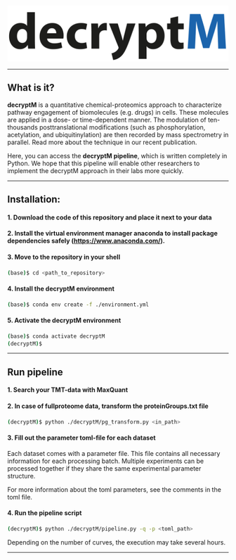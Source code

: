 ![logo](logo.png?raw=true)

-----------------


## What is it?

**decryptM** is a quantitative chemical-proteomics approach to characterize 
pathway engagement of biomolecules (e.g. drugs) in cells. These molecules are 
applied in a dose- or time-dependent manner. The modulation of ten-thousands 
posttranslational modifications (such as phosphorylation, acetylation, 
and ubiquitinylation) are then recorded by mass spectrometry in parallel. Read 
more about the technique in our recent publication.

Here, you can access the **decryptM pipeline**, which is written completely in 
Python. We hope that this pipeline will enable other researchers to implement 
the decryptM approach in their labs more quickly. 

-----------------

## Installation:

#### 1. Download the code of this repository and place it next to your data

#### 2. Install the virtual environment manager anaconda to install package dependencies safely (https://www.anaconda.com/).

#### 3. Move to the repository in your shell
```sh
(base)$ cd <path_to_repository>
```

#### 4. Install the decryptM environment
```sh
(base)$ conda env create -f ./environment.yml
```

#### 5. Activate the decryptM environment
```sh
(base)$ conda activate decryptM
(decryptM)$
```

-----------------

## Run pipeline
#### 1. Search your TMT-data with MaxQuant

#### 2. In case of fullproteome data, transform the proteinGroups.txt file
```sh
(decryptM)$ python ./decryptM/pg_transform.py <in_path>
```

#### 3. Fill out the parameter toml-file for each dataset
Each dataset comes with a parameter file. This file contains all necessary 
information for each processing batch. Multiple experiments can be processed 
together if they share the same experimental parameter structure. 

For more information about the toml parameters, see the comments in the toml file.  

#### 4. Run the pipeline script
```sh
(decryptM)$ python ./decryptM/pipeline.py -q -p <toml_path>
```
Depending on the number of curves, the execution may take several hours.

-----------------


